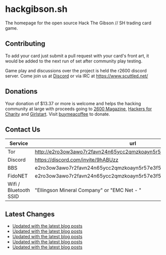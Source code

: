 # hackgibson.sh
The homepage for the open source Hack The Gibson // SH trading card game.


## Contributing

To add your card just submit a pull request with your card's front art, it would be added to the next run of set after community play testing.

Game play and discussions over the project is held the r2600 discord server. Come join us at [Discord](https://discord.com/invite/9hABUzz) or via IRC at https://www.scuttled.net/


## Donations

Your donation of $13.37 or more is welcome and helps the hacking community at large with proceeds going to [2600 Magazine](https://2600.com/), [Hackers for Charity](https://hackersforcharity.org) and [Girlstart](https://girlstart.org).  Visit [buymeacoffee](https://www.buymeacoffee.com/hackgibson.sh) to donate.


## Contact Us

Service | url
-|-
Tor | http://e2ro3ow3awo7r2favn24n65ycc2qmzkoayn5r57e3f56nvjwdcgg32ad.onion
Discord | https://discord.com/invite/9hABUzz
BBS | e2ro3ow3awo7r2favn24n65ycc2qmzkoayn5r57e3f56nvjwdcgg32ad.onion:23
FidoNET | e2ro3ow3awo7r2favn24n65ycc2qmzkoayn5r57e3f56nvjwdcgg32ad.onion:24554
Wifi / Bluetooth SSID | "Ellingson Mineral Company" or "EMC Net - <fidonet address>"

## Latest Changes
<!-- BLOG-POST-LIST:START -->
- [Updated with the latest blog posts](https://github.com/DFW2600/hackgibson.sh/commit/e7344ef8fb09425d6554c7fe16f10ece0d31eb7b)
- [Updated with the latest blog posts](https://github.com/DFW2600/hackgibson.sh/commit/8a4604182eb9999aa04a386dd3a10207105f5b56)
- [Updated with the latest blog posts](https://github.com/DFW2600/hackgibson.sh/commit/369a2ef0d19211b4afd3a14857a5a6c6a182ee0b)
- [Updated with the latest blog posts](https://github.com/DFW2600/hackgibson.sh/commit/d1fed719b28234ce8ac2c8620935313169c4c8d3)
- [Updated with the latest blog posts](https://github.com/DFW2600/hackgibson.sh/commit/e15b245a42b82b9616c86399dfcb0905d3e20f9a)
<!-- BLOG-POST-LIST:END -->

